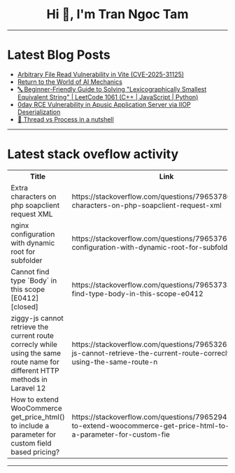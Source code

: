 <h1 align="center">Hi 👋, I'm Tran Ngoc Tam</h1>

---

# Latest Blog Posts 
<!-- BLOG-POST-LIST:START -->
- [Arbitrary File Read Vulnerability in Vite &lpar;CVE-2025-31125&rpar;](https://dev.to/sharon_42e16b8da44dabde6d/arbitrary-file-read-vulnerability-in-vite-cve-2025-31125-1p35)
- [Return to the World of AI Mechanics](https://dev.to/annaspies/return-to-the-world-of-ai-mechanics-43d4)
- [🔤 Beginner-Friendly Guide to Solving &quot;Lexicographically Smallest Equivalent String&quot; | LeetCode 1061 &lpar;C++ | JavaScript | Python&rpar;](https://dev.to/om_shree_0709/beginner-friendly-guide-to-solving-lexicographically-smallest-equivalent-string-leetcode-1061-1jg9)
- [0day RCE Vulnerability in Apusic Application Server via IIOP Deserialization](https://dev.to/sharon_42e16b8da44dabde6d/0day-rce-vulnerability-in-apusic-application-server-via-iiop-deserialization-4fl5)
- [🧵 Thread vs Process in a nutshell](https://dev.to/sajidurshajib/thread-vs-process-in-a-nutshell-5bjp)
<!-- BLOG-POST-LIST:END -->

---

# Latest stack oveflow activity
<table>
  <tr><th>Title</th><th>Link</th></tr>
  <!-- STACKOVERFLOW:START --><tr><td>Extra characters on php soapclient request XML</td><td>https://stackoverflow.com/questions/79653780/extra-characters-on-php-soapclient-request-xml</td></tr><tr><td>nginx configuration with dynamic root for subfolder</td><td>https://stackoverflow.com/questions/79653763/nginx-configuration-with-dynamic-root-for-subfolder</td></tr><tr><td>Cannot find type `Body` in this scope [E0412] [closed]</td><td>https://stackoverflow.com/questions/79653733/cannot-find-type-body-in-this-scope-e0412</td></tr><tr><td>ziggy-js cannot retrieve the current route correcly while using the same route name for different HTTP methods in Laravel 12</td><td>https://stackoverflow.com/questions/79653265/ziggy-js-cannot-retrieve-the-current-route-correcly-while-using-the-same-route-n</td></tr><tr><td>How to extend WooCommerce get_price_html&lpar;&rpar; to include a parameter for custom field based pricing?</td><td>https://stackoverflow.com/questions/79652945/how-to-extend-woocommerce-get-price-html-to-include-a-parameter-for-custom-fie</td></tr><!-- STACKOVERFLOW:END -->
</table>

---


